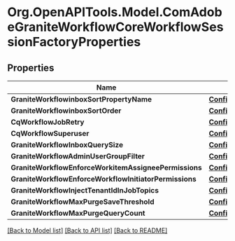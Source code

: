 # Org.OpenAPITools.Model.ComAdobeGraniteWorkflowCoreWorkflowSessionFactoryProperties
## Properties

Name | Type | Description | Notes
------------ | ------------- | ------------- | -------------
**GraniteWorkflowinboxSortPropertyName** | [**ConfigNodePropertyDropDown**](ConfigNodePropertyDropDown.md) |  | [optional] 
**GraniteWorkflowinboxSortOrder** | [**ConfigNodePropertyString**](ConfigNodePropertyString.md) |  | [optional] 
**CqWorkflowJobRetry** | [**ConfigNodePropertyInteger**](ConfigNodePropertyInteger.md) |  | [optional] 
**CqWorkflowSuperuser** | [**ConfigNodePropertyArray**](ConfigNodePropertyArray.md) |  | [optional] 
**GraniteWorkflowInboxQuerySize** | [**ConfigNodePropertyInteger**](ConfigNodePropertyInteger.md) |  | [optional] 
**GraniteWorkflowAdminUserGroupFilter** | [**ConfigNodePropertyBoolean**](ConfigNodePropertyBoolean.md) |  | [optional] 
**GraniteWorkflowEnforceWorkitemAssigneePermissions** | [**ConfigNodePropertyBoolean**](ConfigNodePropertyBoolean.md) |  | [optional] 
**GraniteWorkflowEnforceWorkflowInitiatorPermissions** | [**ConfigNodePropertyBoolean**](ConfigNodePropertyBoolean.md) |  | [optional] 
**GraniteWorkflowInjectTenantIdInJobTopics** | [**ConfigNodePropertyBoolean**](ConfigNodePropertyBoolean.md) |  | [optional] 
**GraniteWorkflowMaxPurgeSaveThreshold** | [**ConfigNodePropertyInteger**](ConfigNodePropertyInteger.md) |  | [optional] 
**GraniteWorkflowMaxPurgeQueryCount** | [**ConfigNodePropertyInteger**](ConfigNodePropertyInteger.md) |  | [optional] 

[[Back to Model list]](../README.md#documentation-for-models) [[Back to API list]](../README.md#documentation-for-api-endpoints) [[Back to README]](../README.md)

